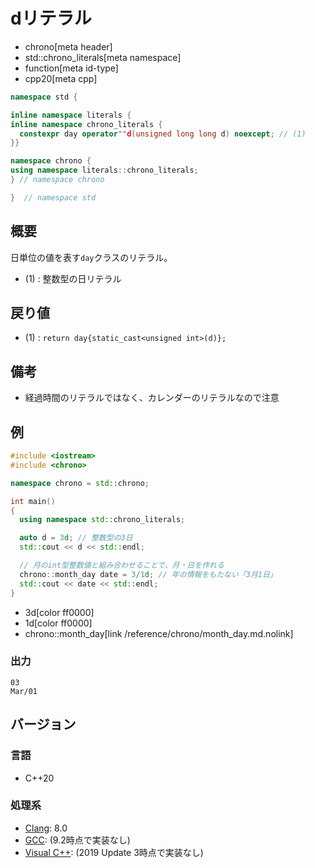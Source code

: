 # dリテラル
* chrono[meta header]
* std::chrono_literals[meta namespace]
* function[meta id-type]
* cpp20[meta cpp]

```cpp
namespace std {

inline namespace literals {
inline namespace chrono_literals {
  constexpr day operator""d(unsigned long long d) noexcept; // (1)
}}

namespace chrono {
using namespace literals::chrono_literals;
} // namespace chrono

}  // namespace std
```

## 概要
日単位の値を表す`day`クラスのリテラル。

- (1) : 整数型の日リテラル


## 戻り値
- (1) : `return day{static_cast<unsigned int>(d)};`


## 備考
- 経過時間のリテラルではなく、カレンダーのリテラルなので注意


## 例
```cpp example
#include <iostream>
#include <chrono>

namespace chrono = std::chrono;

int main()
{
  using namespace std::chrono_literals;

  auto d = 3d; // 整数型の3日
  std::cout << d << std::endl;

  // 月のint型整数値と組み合わせることで、月・日を作れる
  chrono::month_day date = 3/1d; // 年の情報をもたない「3月1日」
  std::cout << date << std::endl;
}
```
* 3d[color ff0000]
* 1d[color ff0000]
* chrono::month_day[link /reference/chrono/month_day.md.nolink]

### 出力
```
03
Mar/01
```

## バージョン
### 言語
- C++20

### 処理系
- [Clang](/implementation.md#clang): 8.0
- [GCC](/implementation.md#gcc): (9.2時点で実装なし)
- [Visual C++](/implementation.md#visual_cpp): (2019 Update 3時点で実装なし)
